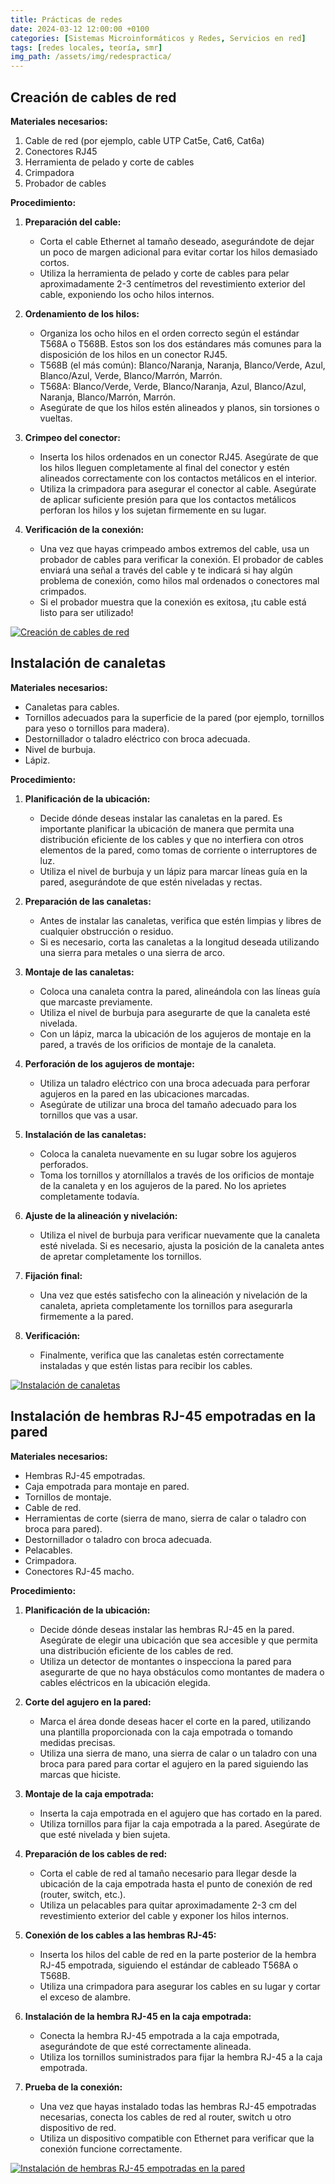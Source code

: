 ```yaml
---
title: Prácticas de redes
date: 2024-03-12 12:00:00 +0100
categories: [Sistemas Microinformáticos y Redes, Servicios en red]
tags: [redes locales, teoría, smr]
img_path: /assets/img/redespractica/
---
```


## Creación de cables de red

**Materiales necesarios:**
1. Cable de red (por ejemplo, cable UTP Cat5e, Cat6, Cat6a)
2. Conectores RJ45
3. Herramienta de pelado y corte de cables
4. Crimpadora
5. Probador de cables

**Procedimiento:**

1. **Preparación del cable:**
   - Corta el cable Ethernet al tamaño deseado, asegurándote de dejar un poco de margen adicional para evitar cortar los hilos demasiado cortos.
   - Utiliza la herramienta de pelado y corte de cables para pelar aproximadamente 2-3 centímetros del revestimiento exterior del cable, exponiendo los ocho hilos internos.

2. **Ordenamiento de los hilos:**
   - Organiza los ocho hilos en el orden correcto según el estándar T568A o T568B. Estos son los dos estándares más comunes para la disposición de los hilos en un conector RJ45.
   - T568B (el más común): Blanco/Naranja, Naranja, Blanco/Verde, Azul, Blanco/Azul, Verde, Blanco/Marrón, Marrón.
   - T568A: Blanco/Verde, Verde, Blanco/Naranja, Azul, Blanco/Azul, Naranja, Blanco/Marrón, Marrón.
   - Asegúrate de que los hilos estén alineados y planos, sin torsiones o vueltas.

3. **Crimpeo del conector:**
   - Inserta los hilos ordenados en un conector RJ45. Asegúrate de que los hilos lleguen completamente al final del conector y estén alineados correctamente con los contactos metálicos en el interior.
   - Utiliza la crimpadora para asegurar el conector al cable. Asegúrate de aplicar suficiente presión para que los contactos metálicos perforan los hilos y los sujetan firmemente en su lugar.

4. **Verificación de la conexión:**
   - Una vez que hayas crimpeado ambos extremos del cable, usa un probador de cables para verificar la conexión. El probador de cables enviará una señal a través del cable y te indicará si hay algún problema de conexión, como hilos mal ordenados o conectores mal crimpados.
   - Si el probador muestra que la conexión es exitosa, ¡tu cable está listo para ser utilizado!


[![Creación de cables de red](http://img.youtube.com/vi/PnAiE2vInt8/0.jpg)](https://www.youtube.com/watch?v=PnAiE2vInt8)


## Instalación de canaletas

**Materiales necesarios:**
- Canaletas para cables.
- Tornillos adecuados para la superficie de la pared (por ejemplo, tornillos para yeso o tornillos para madera).
- Destornillador o taladro eléctrico con broca adecuada.
- Nivel de burbuja.
- Lápiz.

**Procedimiento:**

1. **Planificación de la ubicación:**
   - Decide dónde deseas instalar las canaletas en la pared. Es importante planificar la ubicación de manera que permita una distribución eficiente de los cables y que no interfiera con otros elementos de la pared, como tomas de corriente o interruptores de luz.
   - Utiliza el nivel de burbuja y un lápiz para marcar líneas guía en la pared, asegurándote de que estén niveladas y rectas.

2. **Preparación de las canaletas:**
   - Antes de instalar las canaletas, verifica que estén limpias y libres de cualquier obstrucción o residuo.
   - Si es necesario, corta las canaletas a la longitud deseada utilizando una sierra para metales o una sierra de arco.

3. **Montaje de las canaletas:**
   - Coloca una canaleta contra la pared, alineándola con las líneas guía que marcaste previamente.
   - Utiliza el nivel de burbuja para asegurarte de que la canaleta esté nivelada.
   - Con un lápiz, marca la ubicación de los agujeros de montaje en la pared, a través de los orificios de montaje de la canaleta.

4. **Perforación de los agujeros de montaje:**
   - Utiliza un taladro eléctrico con una broca adecuada para perforar agujeros en la pared en las ubicaciones marcadas.
   - Asegúrate de utilizar una broca del tamaño adecuado para los tornillos que vas a usar.

5. **Instalación de las canaletas:**
   - Coloca la canaleta nuevamente en su lugar sobre los agujeros perforados.
   - Toma los tornillos y atorníllalos a través de los orificios de montaje de la canaleta y en los agujeros de la pared. No los aprietes completamente todavía.

6. **Ajuste de la alineación y nivelación:**
   - Utiliza el nivel de burbuja para verificar nuevamente que la canaleta esté nivelada. Si es necesario, ajusta la posición de la canaleta antes de apretar completamente los tornillos.

7. **Fijación final:**
   - Una vez que estés satisfecho con la alineación y nivelación de la canaleta, aprieta completamente los tornillos para asegurarla firmemente a la pared.

8. **Verificación:**
   - Finalmente, verifica que las canaletas estén correctamente instaladas y que estén listas para recibir los cables.


[![Instalación de canaletas](http://img.youtube.com/vi/LA5jQEYnXzE/0.jpg)](https://www.youtube.com/watch?v=LA5jQEYnXzE)

## Instalación de hembras RJ-45 empotradas en la pared

**Materiales necesarios:**
- Hembras RJ-45 empotradas.
- Caja empotrada para montaje en pared.
- Tornillos de montaje.
- Cable de red.
- Herramientas de corte (sierra de mano, sierra de calar o taladro con broca para pared).
- Destornillador o taladro con broca adecuada.
- Pelacables.
- Crimpadora.
- Conectores RJ-45 macho.

**Procedimiento:**

1. **Planificación de la ubicación:**
   - Decide dónde deseas instalar las hembras RJ-45 en la pared. Asegúrate de elegir una ubicación que sea accesible y que permita una distribución eficiente de los cables de red.
   - Utiliza un detector de montantes o inspecciona la pared para asegurarte de que no haya obstáculos como montantes de madera o cables eléctricos en la ubicación elegida.

2. **Corte del agujero en la pared:**
   - Marca el área donde deseas hacer el corte en la pared, utilizando una plantilla proporcionada con la caja empotrada o tomando medidas precisas.
   - Utiliza una sierra de mano, una sierra de calar o un taladro con una broca para pared para cortar el agujero en la pared siguiendo las marcas que hiciste.

3. **Montaje de la caja empotrada:**
   - Inserta la caja empotrada en el agujero que has cortado en la pared.
   - Utiliza tornillos para fijar la caja empotrada a la pared. Asegúrate de que esté nivelada y bien sujeta.

4. **Preparación de los cables de red:**
   - Corta el cable de red al tamaño necesario para llegar desde la ubicación de la caja empotrada hasta el punto de conexión de red (router, switch, etc.).
   - Utiliza un pelacables para quitar aproximadamente 2-3 cm del revestimiento exterior del cable y exponer los hilos internos.

5. **Conexión de los cables a las hembras RJ-45:**
   - Inserta los hilos del cable de red en la parte posterior de la hembra RJ-45 empotrada, siguiendo el estándar de cableado T568A o T568B.
   - Utiliza una crimpadora para asegurar los cables en su lugar y cortar el exceso de alambre.

6. **Instalación de la hembra RJ-45 en la caja empotrada:**
   - Conecta la hembra RJ-45 empotrada a la caja empotrada, asegurándote de que esté correctamente alineada.
   - Utiliza los tornillos suministrados para fijar la hembra RJ-45 a la caja empotrada.

7. **Prueba de la conexión:**
   - Una vez que hayas instalado todas las hembras RJ-45 empotradas necesarias, conecta los cables de red al router, switch u otro dispositivo de red.
   - Utiliza un dispositivo compatible con Ethernet para verificar que la conexión funcione correctamente.

[![Instalación de hembras RJ-45 empotradas en la pared](http://img.youtube.com/vi/DIwNkSCYKao/0.jpg)](https://www.youtube.com/watch?v=DIwNkSCYKao)




